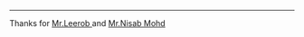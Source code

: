 
<!-- Homepage at https://FMVPJet.github.io -->

---
Thanks for <a href="https://leerob.io/" target="_blank">Mr.Leerob </a>
and <a href="https://nisabmohd.vercel.app/" target="_blank">Mr.Nisab Mohd</a><br/>